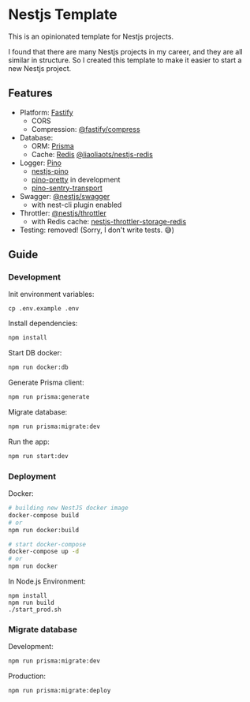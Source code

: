 # Nestjs Template

This is an opinionated template for Nestjs projects.

I found that there are many Nestjs projects in my career, and they are all similar in structure. So I created this template to make it easier to start a new Nestjs project.

## Features

- Platform: [Fastify](https://fastify.io)
  - CORS
  - Compression: [@fastify/compress](https://github.com/fastify/fastify-compress)
- Database:
  - ORM: [Prisma](https://prisma.io)
  - Cache: [Redis](https://redis.io) [@liaoliaots/nestjs-redis](https://github.com/liaoliaots/nestjs-redis)
- Logger: [Pino](https://github.com/pinojs/pino)
  - [nestjs-pino](https://github.com/iamolegga/nestjs-pino)
  - [pino-pretty](https://github.com/pinojs/pino-pretty) in development
  - [pino-sentry-transport](https://github.com/tomer-yechiel/pino-sentry-transport)
- Swagger: [@nestjs/swagger](https://github.com/nestjs/swagger)
  - with nest-cli plugin enabled
- Throttler: [@nestjs/throttler](https://github.com/nestjs/throttler)
  - with Redis cache: [nestjs-throttler-storage-redis](https://github.com/kkoomen/nestjs-throttler-storage-redis)
- Testing: removed! (Sorry, I don't write tests. 😅)

## Guide

### Development

Init environment variables:

```
cp .env.example .env
```

Install dependencies:

```bash
npm install
```

Start DB docker:

```bash
npm run docker:db
```

Generate Prisma client:

```bash
npm run prisma:generate
```

Migrate database:

```bash
npm run prisma:migrate:dev
```

Run the app:

```bash
npm run start:dev
```

### Deployment

Docker:

```bash
# building new NestJS docker image
docker-compose build
# or
npm run docker:build

# start docker-compose
docker-compose up -d
# or
npm run docker
```

In Node.js Environment:

```
npm install
npm run build
./start_prod.sh
```

### Migrate database

Development:

```bash
npm run prisma:migrate:dev
```

Production:

```bash
npm run prisma:migrate:deploy
```
